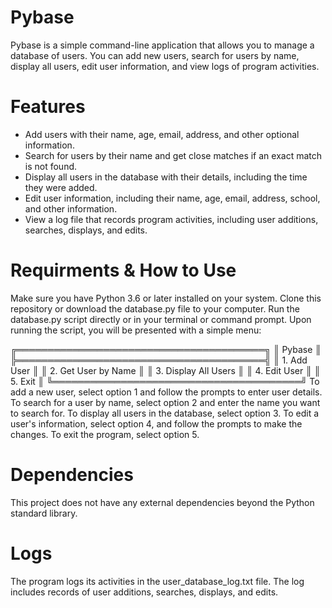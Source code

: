 # Pybase
Pybase is a simple command-line application that allows you to manage a database of users. 
You can add new users, search for users by name, display all users, edit user information, and view logs of program activities.

# Features
- Add users with their name, age, email, address, and other optional information.
- Search for users by their name and get close matches if an exact match is not found.
- Display all users in the database with their details, including the time they were added.
- Edit user information, including their name, age, email, address, school, and other information.
- View a log file that records program activities, including user additions, searches, displays, and edits.

# Requirments & How to Use
Make sure you have Python 3.6 or later installed on your system.
Clone this repository or download the database.py file to your computer.
Run the database.py script directly or in your terminal or command prompt.
Upon running the script, you will be presented with a simple menu:

╔════════════════════════════════════════╗
║                 Pybase                 ║
╠════════════════════════════════════════╣
║   1. Add User                          ║
║   2. Get User by Name                  ║
║   3. Display All Users                 ║
║   4. Edit User                         ║
║   5. Exit                              ║
╚════════════════════════════════════════╝
To add a new user, select option 1 and follow the prompts to enter user details.
To search for a user by name, select option 2 and enter the name you want to search for.
To display all users in the database, select option 3.
To edit a user's information, select option 4, and follow the prompts to make the changes.
To exit the program, select option 5.

# Dependencies
This project does not have any external dependencies beyond the Python standard library.

# Logs
The program logs its activities in the user_database_log.txt file. The log includes records of user additions, searches, displays, and edits.
